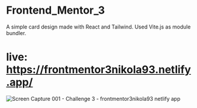 # Frontend_Mentor_3
A simple card design made with React and Tailwind. Used Vite.js as module bundler.
# live: https://frontmentor3nikola93.netlify.app/ 
![Screen Capture 001 - Challenge 3 - frontmentor3nikola93 netlify app](https://user-images.githubusercontent.com/95870159/206201011-db9fd831-8af1-42b3-a057-ad92463cc8bb.jpg)
